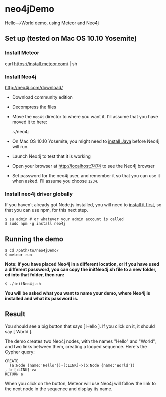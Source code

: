 # neo4jDemo
Hello-->World demo, using Meteor and Neo4j

## Set up (tested on Mac OS 10.10 Yosemite)
### Install Meteor
curl https://install.meteor.com/ | sh

### Install Neo4j
http://neo4j.com/download/

- Download community edition
- Decompress the files
- Move the `neo4j` director to where you want it. I'll assume that you have moved it to here:

    ~/neo4j

- On Mac OS 10.10 Yosemite, you might need to [install Java](http://www.oracle.com/technetwork/java/javase/downloads/jdk8-downloads-2133151.html) before Neo4j will run.
- Launch Neo4j to test that it is working
- Open your browser at [http://localhost:7474](http://localhost:7474) to see the Neo4j browser
- Set password for the neo4j user, and remember it so that you can use it when asked. I'll assume you choose `1234`.

### Install neo4j driver globally
If you haven’t already got Node.js installed, you will need to [install it first](https://nodejs.org/), so that you can use npm, for this next step.

    $ su admin # or whatever your admin account is called
    $ sudo npm -g install neo4j

## Running the demo
    $ cd /path/to/neo4jDemo/
    $ meteor run

**Note: If you have placed Neo4j in a different location, or if you have used a different password, you can copy the initNeo4j.sh file to a new folder, cd into that folder, then run:**

    $ ./initNeo4j.sh
    
**You will be asked what you want to name your demo, where Neo4j is installed and what its password is.**

## Result
You should see a big button that says [ Hello ]. If you click on it, it should say [ World ].

The demo creates two Neo4j nodes, with the names "Hello" and "World", and two links between them, creating a looped sequence. Here's the Cypher query:

    CREATE
      (a:Node {name:'Hello'})-[:LINK]->(b:Node {name:'World'})
    , b-[:LINK]->a
    RETURN a

When you click on the button, Meteor will use Neo4j will follow the link to the next node in the sequence and display its name.
